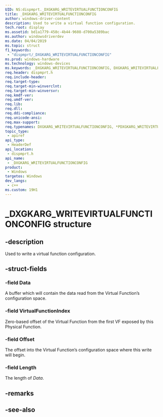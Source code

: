 ```yaml
---
UID: NS:dispmprt._DXGKARG_WRITEVIRTUALFUNCTIONCONFIG
title: _DXGKARG_WRITEVIRTUALFUNCTIONCONFIG
author: windows-driver-content
description: Used to write a virtual function configuration.
tech.root: display
ms.assetid: bd1a1779-458c-4b44-9608-d700a5389bac
ms.author: windowsdriverdev
ms.date: 04/04/2019 
ms.topic: struct
f1_keywords:
 - "dispmprt/_DXGKARG_WRITEVIRTUALFUNCTIONCONFIG"
ms.prod: windows-hardware
ms.technology: windows-devices
ms.keywords: _DXGKARG_WRITEVIRTUALFUNCTIONCONFIG, DXGKARG_WRITEVIRTUALFUNCTIONCONFIG, *PDXGKARG_WRITEVIRTUALFUNCTIONCONFIG, 
req.header: dispmprt.h
req.include-header:
req.target-type:
req.target-min-winverclnt: 
req.target-min-winversvr:
req.kmdf-ver:
req.umdf-ver:
req.lib:
req.dll:
req.ddi-compliance:
req.unicode-ansi:
req.max-support:
req.typenames: DXGKARG_WRITEVIRTUALFUNCTIONCONFIG, *PDXGKARG_WRITEVIRTUALFUNCTIONCONFIG
topic_type: 
 - apiref
api_type: 
 - HeaderDef
api_location: 
 - dispmprt.h
api_name: 
 - _DXGKARG_WRITEVIRTUALFUNCTIONCONFIG
product: 
 - Windows
targetos: Windows
dev_langs:
 - c++
ms.custom: 19H1
---
```


# _DXGKARG_WRITEVIRTUALFUNCTIONCONFIG structure

## -description

Used to write a virtual function configuration.

## -struct-fields

### -field Data

A buffer which will contain the data read from the Virtual Function’s configuration space.

### -field VirtualFunctionIndex

Zero-based offset of the Virtual Function from the first VF exposed by this Physical Function.

### -field Offset

The offset into the Virtual Function’s configuration space where this write will begin.

### -field Length
 
The length of *Data*.

## -remarks

## -see-also
